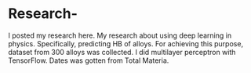 # Research-
I posted my research here. My research about using deep learning in physics. Specifically, predicting HB of alloys. For achieving this purpose, dataset from 300 alloys was collected. I did multilayer perceptron with TensorFlow. Dates was gotten from Total Materia.  
